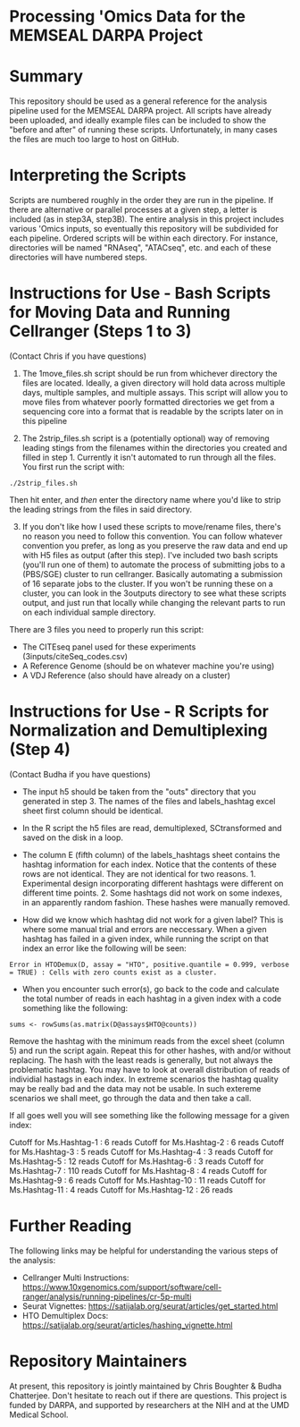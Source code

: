 # Processing 'Omics Data for the MEMSEAL DARPA Project

# Summary
This repository should be used as a general reference for the analysis pipeline used for the MEMSEAL DARPA project. All scripts have already been uploaded, and ideally example files can be included to show the "before and after" of running these scripts. Unfortunately, in many cases the files are much too large to host on GitHub.

# Interpreting the Scripts
Scripts are numbered roughly in the order they are run in the pipeline. If there are alternative or parallel processes at a given step, a letter is included (as in step3A, step3B). The entire analysis in this project includes various 'Omics inputs, so eventually this repository will be subdivided for each pipeline. Ordered scripts will be within each directory. For instance, directories will be named "RNAseq", "ATACseq", etc. and each of these directories will have numbered steps.

# Instructions for Use - Bash Scripts for Moving Data and Running Cellranger (Steps 1 to 3)
(Contact Chris if you have questions)

1. The 1move_files.sh script should be run from whichever directory the files are located. Ideally, a given directory will hold data across multiple days, multiple samples, and multiple assays. This script will allow you to move files from whatever poorly formatted directories we get from a sequencing core into a format that is readable by the scripts later on in this pipeline

2. The 2strip_files.sh script is a (potentially optional) way of removing leading stings from the filenames within the directories you created and filled in step 1. Currently it isn't automated to run through all the files. You first run the script with:

```
./2strip_files.sh
```

Then hit enter, and *then* enter the directory name where you'd like to strip the leading strings from the files in said directory.

3. If you don't like how I used these scripts to move/rename files, there's no reason you need to follow this convention. You can follow whatever convention you prefer, as long as you preserve the raw data and end up with H5 files as output (after this step). I've included two bash scripts (you'll run one of them) to automate the process of submitting jobs to a (PBS/SGE) cluster to run cellranger. Basically automating a submission of 16 separate jobs to the cluster. If you won't be running these on a cluster, you can look in the 3outputs directory to see what these scripts output, and just run that locally while changing the relevant parts to run on each individual sample directory.

There are 3 files you need to properly run this script:
- The CITEseq panel used for these experiments (3inputs/citeSeq_codes.csv)
- A Reference Genome (should be on whatever machine you're using)
- A VDJ Reference (also should have already on a cluster)

# Instructions for Use - R Scripts for Normalization and Demultiplexing (Step 4)
(Contact Budha if you have questions)
- The input h5 should be taken from the "outs" directory that you generated in step 3. The names of the files and labels_hashtag excel sheet first column should be identical.

- In the R script the h5 files are read, demultiplexed, SCtransformed and saved on the disk in a loop.

- The column E (fifth column) of the labels_hashtags sheet contains the hashtag information for each index. Notice that the contents of these rows are not identical. They are not identical for two reasons. 1. Experimental design incorporating different hashtags were different on different time points. 2. Some hashtags did not work on some indexes, in an apparently random fashion. These hashes were manually removed.

- How did we know which hashtag did not work for a given label? This is where some manual trial and errors are neccessary. When a given hashtag has failed in a given index, while running the script on that index an error like the following will be seen:

```
Error in HTODemux(D, assay = "HTO", positive.quantile = 0.999, verbose = TRUE) : Cells with zero counts exist as a cluster.
```

- When you encounter such error(s), go back to the code and calculate the total number of reads in each hashtag in a given index with a code something like the following:

```
sums <- rowSums(as.matrix(D@assays$HTO@counts))
```

Remove the hashtag with the minimum reads from the excel sheet (column 5) and run the script again. 
Repeat this for other hashes, with and/or without replacing. The hash with the least reads
is generally, but not always the problematic hashtag. You may have to look at overall distribution
of reads of individial hastags in each index. In extreme scenarios the hashtag quality may be 
really bad and the data may not be usable. In such extereme scenarios we shall meet, go through the 
data and then take a call.

If all goes well you will see something like the following message for a given index:

Cutoff for Ms.Hashtag-1 : 6 reads
Cutoff for Ms.Hashtag-2 : 6 reads
Cutoff for Ms.Hashtag-3 : 5 reads
Cutoff for Ms.Hashtag-4 : 3 reads
Cutoff for Ms.Hashtag-5 : 12 reads
Cutoff for Ms.Hashtag-6 : 3 reads
Cutoff for Ms.Hashtag-7 : 110 reads
Cutoff for Ms.Hashtag-8 : 4 reads
Cutoff for Ms.Hashtag-9 : 6 reads
Cutoff for Ms.Hashtag-10 : 11 reads
Cutoff for Ms.Hashtag-11 : 4 reads
Cutoff for Ms.Hashtag-12 : 26 reads

# Further Reading
The following links may be helpful for understanding the various steps of the analysis:

- Cellranger Multi Instructions: https://www.10xgenomics.com/support/software/cell-ranger/analysis/running-pipelines/cr-5p-multi
- Seurat Vignettes: https://satijalab.org/seurat/articles/get_started.html
- HTO Demultiplex Docs: https://satijalab.org/seurat/articles/hashing_vignette.html 

# Repository Maintainers
At present, this repository is jointly maintained by Chris Boughter & Budha Chatterjee. Don't hesitate to reach out if there are questions. This project is funded by DARPA, and supported by researchers at the NIH and at the UMD Medical School.